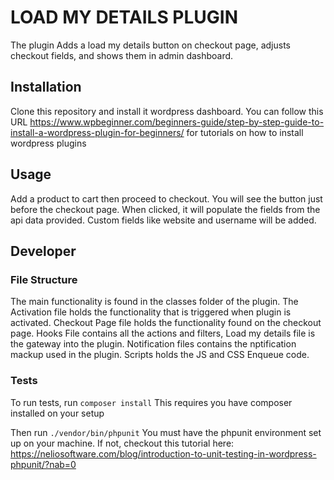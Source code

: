 # LOAD MY DETAILS PLUGIN
The plugin Adds a load my details button on checkout page, adjusts checkout fields, and shows them in admin dashboard.

## Installation
Clone this repository and install it wordpress dashboard. You can follow this URL https://www.wpbeginner.com/beginners-guide/step-by-step-guide-to-install-a-wordpress-plugin-for-beginners/ for tutorials on how to install wordpress plugins

## Usage
Add a product to cart then proceed to checkout. You will see the button just before the checkout page. When clicked, it will populate the fields from the api data provided. Custom fields like website and username will be added.

## Developer
### File Structure
The main functionality is found in the classes folder of the plugin. The Activation file holds the functionality that is triggered when plugin is activated. Checkout Page file holds the functionality found on the checkout page. Hooks File contains all the actions and filters, Load my details file is the gateway into the plugin. Notification files contains the nptification mackup used in the plugin. Scripts holds the JS and CSS Enqueue code.

### Tests
To run tests, run 
```composer install```
This requires you have composer installed on your setup

Then run
```./vendor/bin/phpunit```
You must have the phpunit environment set up on your machine. If not, checkout this tutorial here: https://neliosoftware.com/blog/introduction-to-unit-testing-in-wordpress-phpunit/?nab=0
